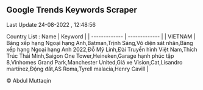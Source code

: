 

## Google Trends Keywords Scraper 
 
Last Update 24-08-2022 , 12:48:56

Country List :
 Name  | Keyword |
| ------------- | ------------- |
| VIETNAM | Bảng xếp hạng Ngoại hạng Anh,Batman,Trịnh Sảng,Vô diện sát nhân,Bảng xếp hạng Ngoại hạng Anh 2022,Đỗ Mỹ Linh,Đài Truyền hình Việt Nam,Thích Trúc Thái Minh,Saigon One Tower,Heineken,Garage hạnh phúc tập 8,Vinhomes Grand Park,Manchester United,Giá xe Vision,Cat,Lisandro martínez,Động đất,AS Roma,Tyrell malacia,Henry Cavill |



© Abdul Muttaqin 
